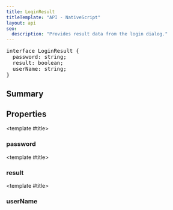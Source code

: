 ```yaml
---
title: LoginResult
titleTemplate: "API - NativeScript"
layout: api
seo:
  description: "Provides result data from the login dialog."
---
```


<!-- This page is auto generated, do not edit manually. -->
<!-- Run "yarn generate:api-docs" to regenerate -->

<script setup lang="ts">
  import { provide } from "vue";
  import API_DATA from "./LoginResult.data.json";
  
  provide('API_DATA', API_DATA);
</script>

<APIRefHierarchy v-once />

<pre class="[&_a]:text-green-400">interface LoginResult {
  password: string;
  result: boolean;
  userName: string;
}</pre>

<APIRefComment commentBase64="eyJibG9ja1RhZ3MiOltdLCJtb2RpZmllclRhZ3MiOnt9LCJzdW1tYXJ5IjpbeyJraW5kIjoidGV4dCIsInRleHQiOiJQcm92aWRlcyByZXN1bHQgZGF0YSBmcm9tIHRoZSBsb2dpbiBkaWFsb2cuIn1dfQ==" v-once />

## <Heading ignore>Summary</Heading>

<APIRefSummary v-once />

## Properties

<div class="">

<APIRef for="10169" v-once>

<template #title>

### password

</template>

</APIRef>

</div>

<div class="">

<APIRef for="10167" v-once>

<template #title>

### result

</template>

</APIRef>

</div>

<div class="">

<APIRef for="10168" v-once>

<template #title>

### userName

</template>

</APIRef>

</div>
